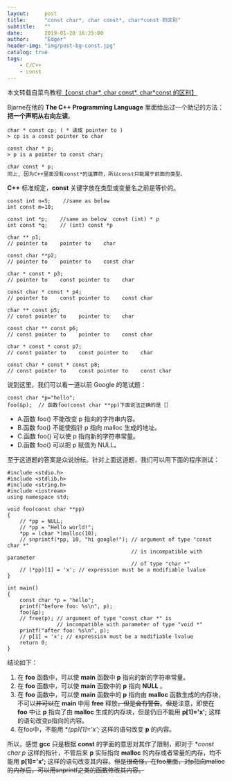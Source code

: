 ```yaml
---
layout:     post
title:      "const char*, char const*, char*const 的区别"
subtitle:   ""
date:       2019-01-20 16:25:00
author:     "Edger"
header-img: "img/post-bg-const.jpg"
catalog: true
tags:
    - C/C++
    - const
--- 
```



本文转载自菜鸟教程[【const char*, char const*, char*const 的区别】](http://www.runoob.com/w3cnote/const-char.html)

Bjarne在他的 **The C++ Programming Language** 里面给出过一个助记的方法：**把一个声明从右向左读**。

```
char * const cp; ( * 读成 pointer to ) 
> cp is a const pointer to char 

const char * p; 
> p is a pointer to const char; 

char const * p; 
同上, 因为C++里面没有const*的运算符，所以const只能属于前面的类型。
```

**C++** 标准规定，**const** 关键字放在类型或变量名之前是等价的。

```
const int n=5;    //same as below
int const m=10;

const int *p;    //same as below  const (int) * p
int const *q;    // (int) const *p

char ** p1; 
// pointer to    pointer to    char 

const char **p2;
// pointer to    pointer to    const char 

char * const * p3;
// pointer to    const pointer to    char 

const char * const * p4;
// pointer to    const pointer to    const char 

char ** const p5;
// const pointer to    pointer to    char 

const char ** const p6;
// const pointer to    pointer to    const char 

char * const * const p7;
// const pointer to    const pointer to    char 

const char * const * const p8;
// const pointer to    const pointer to    const char
```

说到这里，我们可以看一道以前 Google 的笔试题：

```
const char *p="hello";       
foo(&p);  // 函数foo(const char **pp)下面说法正确的是［］
```

- A.函数 foo() 不能改变 p 指向的字符串内容。
- B.函数 foo() 不能使指针 p 指向 malloc 生成的地址。
- C.函数 foo() 可以使 p 指向新的字符串常量。
- D.函数 foo() 可以把 p 赋值为 NULL。

至于这道题的答案是众说纷纭。针对上面这道题，我们可以用下面的程序测试：

```
#include <stdio.h>
#include <stdlib.h>
#include <string.h>
#include <iostream>
using namespace std;

void foo(const char **pp)
{
    // *pp = NULL;
    // *pp = "Hello world!";
    *pp = (char *)malloc(10);
    // snprintf(*pp, 10, "hi google!"); // argument of type "const char *" 
                                        // is incompatible with parameter 
                                        // of type "char *"
    // (*pp)[1] = 'x'; // expression must be a modifiable lvalue
}

int main()
{
    const char *p = "hello";
    printf("before foo: %s\n", p);
    foo(&p);
    // free(p); // argument of type "const char *" is 
                // incompatible with parameter of type "void *"
    printf("after foo: %s\n", p);
    // p[1] = 'x'; // expression must be a modifiable lvalue
    return 0;
}
```

结论如下：

1. 在 **foo** 函数中，可以使 **main** 函数中 **p** 指向的新的字符串常量。
2. 在 **foo** 函数中，可以使 **main** 函数中的 **p** 指向 **NULL** 。
3. 在 **foo** 函数中，可以使 **main** 函数中的 **p** 指向由 **malloc** 函数生成的内存块，不可以~~并可以~~在 **main** 中用 **free** 释放~~，但是会有警告~~。~~但是~~注意，即使在 **foo** 中让 **p** 指向了由 **malloc** 生成的内存块，但是仍旧不能用 **p[1]='x';** 这样的语句改变p指向的内容。
4. 在foo中，不能用 **(*pp)[1]='x';** 这样的语句改变 **p** 的内容。

所以，感觉 **gcc** 只是根据 **const** 的字面的意思对其作了限制，即对于 **const char *p** 这样的指针，不管后来 **p** 实际指向 **malloc** 的内存或者常量的内存，均不能用 **p[1]='x';** 这样的语句改变其内容。~~但是很奇怪，在foo里面，对p指向malloc的内存后，可以用snprintf之类的函数修改其内容。~~